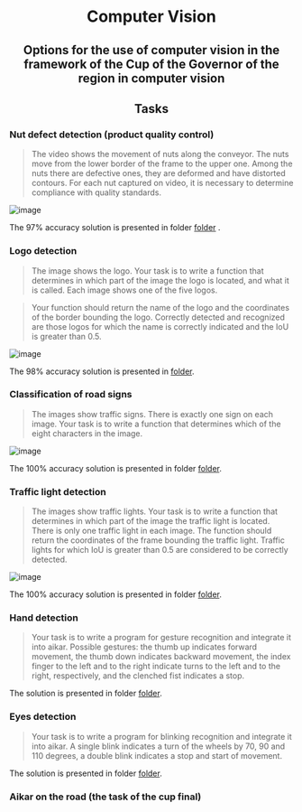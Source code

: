 <h1 align="center">Computer Vision</h1>
<h2 align="center">Options for the use of computer vision in the framework of the Cup of the Governor of the region in computer vision</h2>

<h2 align="center">Tasks</h2>

### Nut defect detection (product quality control)
> The video shows the movement of nuts along the conveyor. The nuts move from the lower border of the frame to the upper one. Among the nuts there are defective ones, they are deformed and have distorted contours. For each nut captured on video, it is necessary to determine compliance with quality standards.

![image](https://github.com/D1ffic00lt/computer-vision/assets/69642892/929e99b8-ec18-4d43-8519-d873d24eaaf1)

The 97% accuracy solution is presented in folder [folder](nut-defect-detection) .
### Logo detection

> The image shows the logo. Your task is to write a function that determines in which part of the image the logo is located, and what it is called. Each image shows one of the five logos.

> Your function should return the name of the logo and the coordinates of the border bounding the logo. Correctly detected and recognized are those logos for which the name is correctly indicated and the IoU is greater than 0.5.

![image](https://github.com/D1ffic00lt/computer-vision/assets/69642892/b9b194c3-671a-4301-ba72-4e4275cd3076)

The 98% accuracy solution is presented in [folder](logo-detection).

### Classification of road signs

> The images show traffic signs. There is exactly one sign on each image. Your task is to write a function that determines which of the eight characters in the image.

![image](https://github.com/D1ffic00lt/computer-vision/assets/69642892/1b3e597d-35ff-4104-9acb-b0c2f2c2bdae)

The 100% accuracy solution is presented in folder [folder](classification-of-road-signs).

### Traffic light detection

> The images show traffic lights. Your task is to write a function that determines in which part of the image the traffic light is located. There is only one traffic light in each image. The function should return the coordinates of the frame bounding the traffic light. Traffic lights for which IoU is greater than 0.5 are considered to be correctly detected.

![image](https://github.com/D1ffic00lt/computer-vision/assets/69642892/483060df-dff2-4b77-b008-046f82d23e17)


The 100% accuracy solution is presented in folder [folder](traffic-light-detection).


### Hand detection

> Your task is to write a program for gesture recognition and integrate it into aikar. Possible gestures: the thumb up indicates forward movement, the thumb down indicates backward movement, the index finger to the left and to the right indicate turns to the left and to the right, respectively, and the clenched fist indicates a stop.

The solution is presented in folder [folder](hand-detection).

### Eyes detection

> Your task is to write a program for blinking recognition and integrate it into aikar. A single blink indicates a turn of the wheels by 70, 90 and 110 degrees, a double blink indicates a stop and start of movement.

The solution is presented in folder [folder](eyes-detection).

### Aikar on the road (the task of the cup final)
